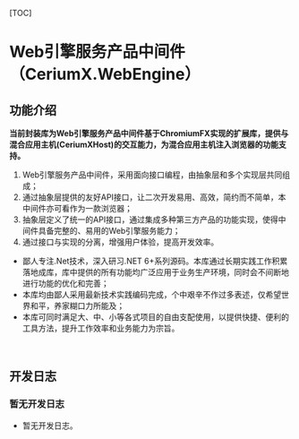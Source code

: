 [TOC]

# Web引擎服务产品中间件（CeriumX.WebEngine）

## 功能介绍

**当前封装库为Web引擎服务产品中间件基于ChromiumFX实现的扩展库，提供与混合应用主机(CeriumXHost)的交互能力，为混合应用主机注入浏览器的功能支持。**

1. Web引擎服务产品中间件，采用面向接口编程，由抽象层和多个实现层共同组成；
2. 通过抽象层提供的友好API接口，让二次开发易用、高效，简约而不简单，本中间件亦可看作为一款浏览器；
3. 抽象层定义了统一的API接口，通过集成多种第三方产品的功能实现，使得中间件具备完整的、易用的Web引擎服务能力；
4. 通过接口与实现的分离，增强用户体验，提高开发效率。

- 鄙人专注.Net技术，深入研习.NET 6+系列源码。本库通过长期实践工作积累落地成库，库中提供的所有功能均广泛应用于业务生产环境，同时会不间断地进行功能的优化和完善；
- 本库均由鄙人采用最新技术实践编码完成，个中艰辛不作过多表述，仅希望世界和平，养家糊口力所能及；
- 本库可同时满足大、中、小等各式项目的自由支配使用，以提供快捷、便利的工具方法，提升工作效率和业务能力为宗旨。

<br>

## 开发日志

### 暂无开发日志
- 暂无开发日志。
